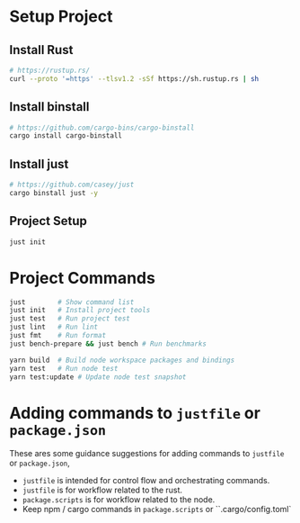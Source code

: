 # Setup Project

## Install Rust

```bash
# https://rustup.rs/
curl --proto '=https' --tlsv1.2 -sSf https://sh.rustup.rs | sh
```

## Install binstall

```bash
# https://github.com/cargo-bins/cargo-binstall
cargo install cargo-binstall
```

## Install just

```bash
# https://github.com/casey/just
cargo binstall just -y
```

## Project Setup

```bash
just init
```

# Project Commands

```bash
just        # Show command list
just init   # Install project tools
just test   # Run project test
just lint   # Run lint
just fmt    # Run format
just bench-prepare && just bench # Run benchmarks

yarn build  # Build node workspace packages and bindings
yarn test   # Run node test
yarn test:update # Update node test snapshot
```

# Adding commands to `justfile` or `package.json`

These ares some guidance suggestions for adding commands to `justfile` or `package.json`,

- `justfile` is intended for control flow and orchestrating commands.
- `justfile` is for workflow related to the rust.
- `package.scripts` is for workflow related to the node.
- Keep npm / cargo commands in `package.scripts` or ``.cargo/config.toml`
